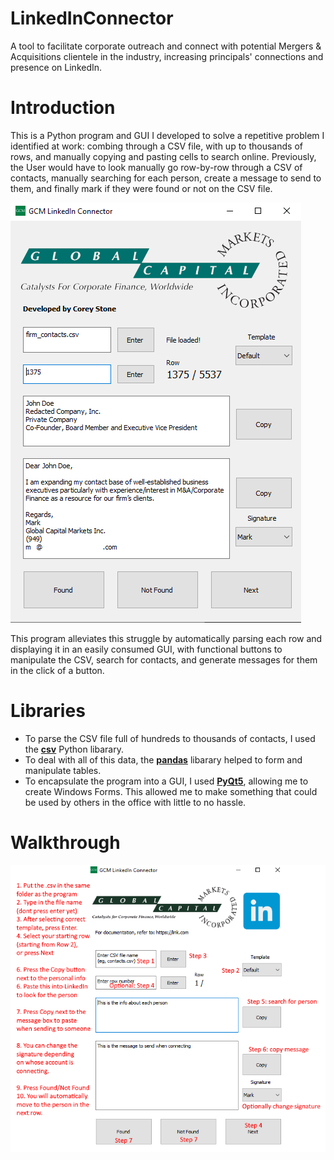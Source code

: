 # LinkedInConnector
A tool to facilitate corporate outreach and connect with potential Mergers &amp; Acquisitions clientele in the industry,
increasing principals' connections and presence on LinkedIn.


# Introduction
This is a Python program and GUI I developed to solve a repetitive problem I identified at work: combing through a CSV file,
with up to thousands of rows, and manually copying and pasting cells to search online. Previously, the User would have to 
look manually go row-by-row through a CSV of contacts, manually searching for each person, create a message to send to them,
and finally mark if they were found or not on the CSV file. 

![alt text](https://github.com/coreystone/LinkedInConnector/blob/master/RedactedPreview.PNG "")


This program alleviates this struggle by automatically parsing each row and displaying it in an easily consumed GUI,
with functional buttons to manipulate the CSV, search for contacts, and generate messages for them in the click of a button.


# Libraries
* To parse the CSV file full of hundreds to thousands of contacts, I used the [**csv**](https://docs.python.org/3/library/csv.html) Python libarary.
* To deal with all of this data, the [**pandas**](https://pandas.pydata.org/) libarary helped to form and manipulate tables.
* To encapsulate the program into a GUI, I used [**PyQt5**](https://pypi.org/project/PyQt5/), allowing me to create Windows Forms. This allowed me to make something that could be used by others in the office with little to no hassle. 


# Walkthrough
![alt text](https://github.com/coreystone/LinkedInConnector/blob/master/Walkthrough.png "")
